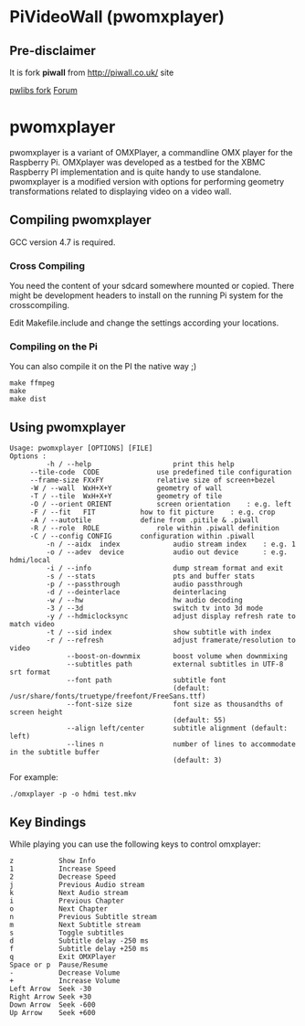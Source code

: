 # PiVideoWall (pwomxplayer)
## Pre-disclaimer
It is fork **piwall** from http://piwall.co.uk/ site

[pwlibs fork](https://github.com/linotex/PiVideoWall-pwlibs)
[Forum](https://groups.google.com/g/piwall-users)


pwomxplayer
===========

pwomxplayer is a variant of OMXPlayer, a commandline OMX player for
the Raspberry Pi. OMXplayer was developed as a testbed for the XBMC
Raspberry PI implementation and is quite handy to use standalone.
pwomxplayer is a modified version with options for performing geometry
transformations related to displaying video on a video wall.

Compiling pwomxplayer
---------------------

GCC version 4.7 is required.

### Cross Compiling

You need the content of your sdcard somewhere mounted or copied. There might be
development headers to install on the running Pi system for the crosscompiling.

Edit Makefile.include and change the settings according your locations.

### Compiling on the Pi

You can also compile it on the PI the native way ;)

    make ffmpeg
    make
    make dist

Using pwomxplayer
-----------------

    Usage: pwomxplayer [OPTIONS] [FILE]
    Options :
             -h / --help                    print this help
	     --tile-code  CODE              use predefined tile configuration
	     --frame-size FXxFY             relative size of screen+bezel
	     -W / --wall  WxH+X+Y           geometry of wall
	     -T / --tile  WxH+X+Y           geometry of tile
	     -O / --orient ORIENT           screen orientation    : e.g. left
	     -F / --fit   FIT		    how to fit picture    : e.g. crop
	     -A / --autotile		    define from .pitile & .piwall
	     -R / --role  ROLE              role within .piwall definition
	     -C / --config CONFIG	    configuration within .piwall
             -n / --aidx  index             audio stream index    : e.g. 1
             -o / --adev  device            audio out device      : e.g. hdmi/local
             -i / --info                    dump stream format and exit
             -s / --stats                   pts and buffer stats
             -p / --passthrough             audio passthrough
             -d / --deinterlace             deinterlacing
             -w / --hw                      hw audio decoding
             -3 / --3d                      switch tv into 3d mode
             -y / --hdmiclocksync           adjust display refresh rate to match video
             -t / --sid index               show subtitle with index
             -r / --refresh                 adjust framerate/resolution to video
                  --boost-on-downmix        boost volume when downmixing
                  --subtitles path          external subtitles in UTF-8 srt format
                  --font path               subtitle font
                                            (default: /usr/share/fonts/truetype/freefont/FreeSans.ttf)
                  --font-size size          font size as thousandths of screen height
                                            (default: 55)
                  --align left/center       subtitle alignment (default: left)
                  --lines n                 number of lines to accommodate in the subtitle buffer
                                            (default: 3)

For example:

    ./omxplayer -p -o hdmi test.mkv

Key Bindings
------------

While playing you can use the following keys to control omxplayer:

    z			Show Info
    1			Increase Speed
    2			Decrease Speed
    j			Previous Audio stream
    k			Next Audio stream
    i			Previous Chapter
    o			Next Chapter
    n			Previous Subtitle stream
    m			Next Subtitle stream
    s			Toggle subtitles
    d			Subtitle delay -250 ms
    f			Subtitle delay +250 ms
    q			Exit OMXPlayer
    Space or p	Pause/Resume
    -			Decrease Volume
    +			Increase Volume
    Left Arrow	Seek -30
    Right Arrow	Seek +30
    Down Arrow	Seek -600
    Up Arrow	Seek +600
